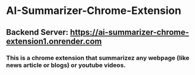 # AI-Summarizer-Chrome-Extension
## Backend Server: https://ai-summarizer-chrome-extension1.onrender.com
### This is a chrome extension that summarizez any webpage (like news article or blogs) or youtube videos.
